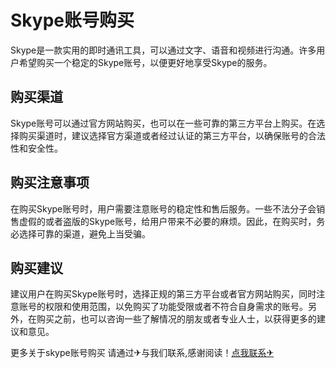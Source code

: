 # Skype账号购买

Skype是一款实用的即时通讯工具，可以通过文字、语音和视频进行沟通。许多用户希望购买一个稳定的Skype账号，以便更好地享受Skype的服务。

## 购买渠道

Skype账号可以通过官方网站购买，也可以在一些可靠的第三方平台上购买。在选择购买渠道时，建议选择官方渠道或者经过认证的第三方平台，以确保账号的合法性和安全性。

## 购买注意事项

在购买Skype账号时，用户需要注意账号的稳定性和售后服务。一些不法分子会销售虚假的或者盗版的Skype账号，给用户带来不必要的麻烦。因此，在购买时，务必选择可靠的渠道，避免上当受骗。

## 购买建议

建议用户在购买Skype账号时，选择正规的第三方平台或者官方网站购买，同时注意账号的权限和使用范围，以免购买了功能受限或者不符合自身需求的账号。另外，在购买之前，也可以咨询一些了解情况的朋友或者专业人士，以获得更多的建议和意见。

更多关于skype账号购买 请通过✈与我们联系,感谢阅读！[点我联系✈](https://help.G208.com)